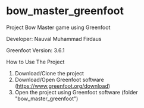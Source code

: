 # bow_master_greenfoot
Project Bow Master game using Greenfoot

Developer: Nauval Muhammad Firdaus

Greenfoot Version: 3.6.1

How to Use The Project
1. Download/Clone the project
2. Download/Open Greenfoot software (https://www.greenfoot.org/download)
3. Open the project using Greenfoot software (folder "bow_master_greenfoot")
